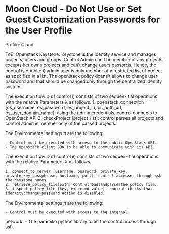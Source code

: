 # Moon Cloud - Do Not Use or Set Guest Customization Passwords for the User Profile

Profile: Cloud.

ToE: Openstack Keystone. Keystone is the identity service and manages projects, users and groups.
Control Admin can’t be member of any projects, excepts her owns projects and can’t change users passords. Hence, the control is double: i) admin user is only member of a restricted list of project as specified in a list. The openstack policy doens’t allows to change user password and that should be changed only through the centralized identity system.

The execution flow φ of control i) consists of two sequen-
tial operations with the relative Parameters λ as follows.
	1. openstack_connection [os_username, os_password, os_project_id, os_auth_url, os_user_domain_name]: using the admin credentials, control connects to OpenStack API
	2. checkProject [project_list]: control parses all projects and control admin is member only of the passed projects.

The Environmental settings π are the following:

	- Control must be executed with access to the public OpenStack API.
	- The OpenStack client SDK to be able to communicate with its API.




The execution flow φ of control ii) consists of two sequen- tial operations with the relative Parameters λ as follows.
	
	1. connect_to_server [username, password, private_key, private_key_passphrase, hostname, port]: control accesses through ssh the Keystone nodes.
	2. retrieve_policy_file[path]:controlreadsandparsesthe policy file.
	3. inspect_policy_file [key, expected_value]: control checks that identity:change_password action is disabled.

The Environmental settings π are the following:

	- Control must be executed with access to the internal
network.
	- The paramiko python library to let the control access
through ssh.